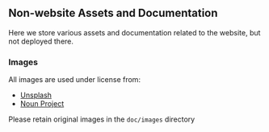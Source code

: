 
## Non-website Assets and Documentation

Here we store various assets and documentation related to the website, but not deployed there.

### Images

All images are used under license from:

* [Unsplash](https://unsplash.com/)
* [Noun Project](https://thenounproject.com/)

Please retain original images in the ```doc/images``` directory

